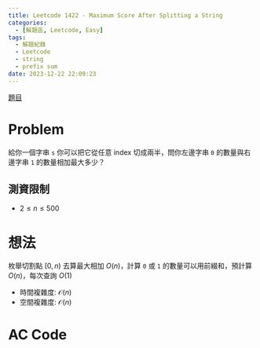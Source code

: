 ```yaml
---
title: Leetcode 1422 - Maximum Score After Splitting a String
categories:
  - [解題區, Leetcode, Easy]
tags:
  - 解題紀錄
  - Leetcode
  - string
  - prefix sum
date: 2023-12-22 22:09:23
---
```


[題目](https://leetcode.com/problems/maximum-score-after-splitting-a-string/description)

# Problem

給你一個字串 `s` 你可以把它從任意 index 切成兩半，問你左邊字串 `0` 的數量與右邊字串 `1` 的數量相加最大多少？

## 測資限制

- $2 \le n \le 500$

# 想法

枚舉切割點 $[0, n)$ 去算最大相加 $O(n)$，計算 `0` 或 `1` 的數量可以用前綴和，預計算 $O(n)$，每次查詢 $O(1)$

- 時間複雜度: $\mathcal{O}(n)$
- 空間複雜度: $\mathcal{O}(n)$

# AC Code

<script src="https://emgithub.com/embed-v2.js?target=https%3A%2F%2Fgithub.com%2Froy4801%2Fsolved_problems%2Fblob%2Fmaster%2Fleetcode%2F1422.cpp%23L18-L40&style=github&type=code&showBorder=on&showLineNumbers=on&showFileMeta=on&showFullPath=on&showCopy=on"></script>

<!-- # 賞析


# 心得 -->

